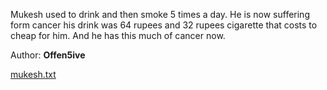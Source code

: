 Mukesh used to drink and then smoke 5 times a day. He is now suffering form cancer his drink was 64 rupees and 32 rupees cigarette that costs to cheap for him. And he has this much of cancer now.

Author: **Offen5ive**

[mukesh.txt](https://ctf.thecybergrabs.org/files/371bc8702e6ee931a770e4336a99701b/mukesh.txt?token=eyJ1c2VyX2lkIjoxMDU5LCJ0ZWFtX2lkIjo1MDMsImZpbGVfaWQiOjE5fQ.YTNv9g.HVEjXqguVfT2ri6TMTJGMdzfwD4)
